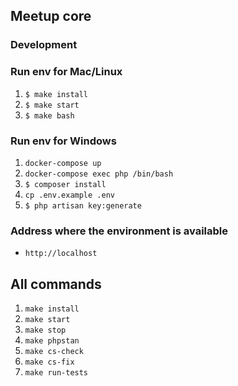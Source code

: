## Meetup core

### Development
### Run env for Mac/Linux
1. `$ make install`
2. `$ make start`
3. `$ make bash`

### Run env for Windows

1. `docker-compose up`
2. `docker-compose exec php /bin/bash`
3. `$ composer install`
4. `cp .env.example .env`
5. `$ php artisan key:generate`

### Address where the environment is available
- `http://localhost`
## All commands
1. `make install`
2. `make start`
3. `make stop`
4. `make phpstan`
5. `make cs-check`
6. `make cs-fix`
7. `make run-tests`